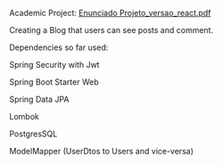 Academic Project: [Enunciado Projeto_versao_react.pdf](https://github.com/miguelabreu94/blog/files/14890934/Enunciado.Projeto_versao_react.pdf)

Creating a Blog that users can see posts and comment.


Dependencies so far used:

Spring Security with Jwt

Spring Boot Starter Web

Spring Data JPA

Lombok

PostgresSQL

ModelMapper (UserDtos to Users and vice-versa)
